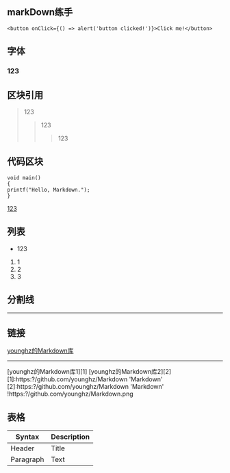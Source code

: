 ## markDown练手

```
<button onClick={() => alert('button clicked!')}>Click me!</button>
```

## 字体

### 123

## 区块引用

> 123
> 
> 
> > 123
> > 
> > 
> > > 123
> > >

## 代码区块

```
void main()
{
printf("Hello, Markdown.");
}
```

<a href="123">123</a>

## 列表

- 123
1. 1
2. 2
3. 3

## 分割线

---

## 链接

[younghz的Markdown库](https://www.notion.so/github.com/younghz/Markdown)

---

[younghz的Markdown库1][1]
[younghz的Markdown库2][2]
[1]:https:?/github.com/younghz/Markdown 'Markdown'
[2]:https:?/github.com/younghz/Markdown 'Markdown'
!https:?/github.com/younghz/Markdown.png

## 表格

| Syntax      | Description |
| ----------- | ----------- |
| Header      | Title       |
| Paragraph   | Text        |